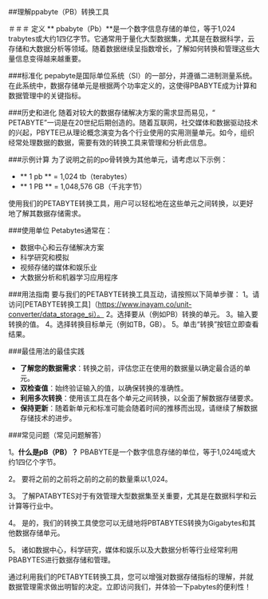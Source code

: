 ##理解ppabyte（PB）转换工具

＃＃＃ 定义
** pbabyte（Pb）**是一个数字信息存储的单位，等于1,024 trabytes或大约1四亿字节。它通常用于量化大型数据集，尤其是在数据科学，云存储和大数据分析等领域。随着数据继续呈指数增长，了解如何转换和管理这些大量信息变得越来越重要。

###标准化
pepabyte是国际单位系统（SI）的一部分，并遵循二进制测量系统。在此系统中，数据存储单元是根据两个功率定义的，这使得PBABYTE成为计算和数据管理中的关键指标。

###历史和进化
随着对较大的数据存储解决方案的需求显而易见，“ PETABYTE”一词是在20世纪后期创造的。随着互联网，社交媒体和数据驱动技术的兴起，PBYTE已从理论概念演变为各个行业使用的实用测量单元。如今，组织经常处理数据的数据，需要有效的转换工具来管理和分析此信息。

###示例计算
为了说明之前的po骨转换为其他单元，请考虑以下示例：
-  ** 1 pb ** = 1,024 tb（terabytes）
-  ** 1 PB ** = 1,048,576 GB（千兆字节）

使用我们的PETABYTE转换工具，用户可以轻松地在这些单元之间转换，以更好地了解其数据存储需求。

###使用单位
Petabytes通常在：
- 数据中心和云存储解决方案
- 科学研究和模拟
- 视频存储的媒体和娱乐业
- 大数据分析和机器学习应用程序

###用法指南
要与我们的PETABYTE转换工具互动，请按照以下简单步骤：
1。请访问[PETABYTE转换工具]（https://www.inayam.co/unit-converter/data_storage_si）。
2。选择要从（例如PB）转换的单元。
3。输入要转换的值。
4。选择转换目标单元（例如TB，GB）。
5。单击“转换”按钮立即查看结果。

###最佳用法的最佳实践
-  **了解您的数据需求**：转换之前，评估您正在使用的数据量以确定最合适的单元。
-  **双检查值**：始终验证输入的值，以确保转换的准确性。
-  **利用多次转换**：使用该工具在各个单元之间转换，以全面了解数据存储要求。
-  **保持更新**：随着新单元和标准可能会随着时间的推移而出现，请继续了解数据存储技术的进步。

###常见问题（常见问题解答）

1。**什么是pB（PB）？**
PBABYTE是一个数字信息存储的单位，等于1,024吨或大约1四亿个字节。

2。
要将之前的之前将之前的之前的数量乘以1,024。

3。
了解PATABYTES对于有效管理大型数据集至关重要，尤其是在数据科学和云计算等行业中。

4。
是的，我们的转换工具使您可以无缝地将PBTABYTES转换为Gigabytes和其他数据存储单元。

5。
诸如数据中心，科学研究，媒体和娱乐以及大数据分析等行业经常利用PBABYTES进行数据存储和管理。

通过利用我们的PETABYTE转换工具，您可以增强对数据存储指标的理解，并就数据管理需求做出明智的决定。立即访问我们，并体验一下pabytes的便利性！